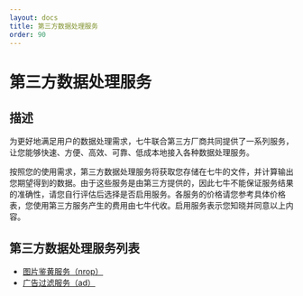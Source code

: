 ```yaml
---
layout: docs
title: 第三方数据处理服务
order: 90
---
```


<a id="ufop"></a>
# 第三方数据处理服务

<a id="ufop-description"></a>
## 描述

为更好地满足用户的数据处理需求，七牛联合第三方厂商共同提供了一系列服务，让您能够快速、方便、高效、可靠、低成本地接入各种数据处理服务。

按照您的使用需求，第三方数据处理服务将获取您存储在七牛的文件，并计算输出您期望得到的数据。由于这些服务是由第三方提供的，因此七牛不能保证服务结果的准确性，请您自行评估后选择是否启用服务。各服务的价格请您参考具体价格表，您使用第三方服务产生的费用由七牛代收。启用服务表示您知晓并同意以上内容。

<a id="ufop-content-table"></a>
## 第三方数据处理服务列表

* [图片鉴黄服务（nrop）][nropHref]
* [广告过滤服务（ad）][adHref]

[nropHref]:        /docs/v6/api/reference/fop/third-party/nrop.html
[adHref]:          /docs/v6/api/reference/fop/third-party/ad.html
